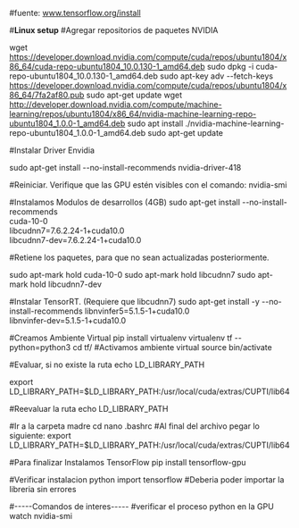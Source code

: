 #fuente: www.tensorflow.org/install

#****Linux setup****
#Agregar repositorios de paquetes NVIDIA

wget https://developer.download.nvidia.com/compute/cuda/repos/ubuntu1804/x86_64/cuda-repo-ubuntu1804_10.0.130-1_amd64.deb
sudo dpkg -i cuda-repo-ubuntu1804_10.0.130-1_amd64.deb
sudo apt-key adv --fetch-keys https://developer.download.nvidia.com/compute/cuda/repos/ubuntu1804/x86_64/7fa2af80.pub
sudo apt-get update
wget http://developer.download.nvidia.com/compute/machine-learning/repos/ubuntu1804/x86_64/nvidia-machine-learning-repo-ubuntu1804_1.0.0-1_amd64.deb
sudo apt install ./nvidia-machine-learning-repo-ubuntu1804_1.0.0-1_amd64.deb
sudo apt-get update

#Instalar Driver Envidia

sudo apt-get install --no-install-recommends nvidia-driver-418

#Reiniciar. Verifique que las GPU estén visibles con el comando: nvidia-smi


#Instalamos Modulos de desarrollos (4GB)
sudo apt-get install --no-install-recommends \
    cuda-10-0 \
    libcudnn7=7.6.2.24-1+cuda10.0  \
    libcudnn7-dev=7.6.2.24-1+cuda10.0


#Retiene los paquetes, para que no sean actualizadas posteriormente.

sudo apt-mark hold cuda-10-0
sudo apt-mark hold libcudnn7
sudo apt-mark hold libcudnn7-dev

#Instalar TensorRT. (Requiere que libcudnn7)
sudo apt-get install -y --no-install-recommends libnvinfer5=5.1.5-1+cuda10.0 \
    libnvinfer-dev=5.1.5-1+cuda10.0



#Creamos Ambiente Virtual 
pip install virtualenv
virtualenv tf --python=python3
cd tf/
#Activamos ambiente virtual
source bin/activate

#Evaluar, si no existe la ruta
echo LD_LIBRARY_PATH

export LD_LIBRARY_PATH=$LD_LIBRARY_PATH:/usr/local/cuda/extras/CUPTI/lib64

#Reevaluar la ruta
echo LD_LIBRARY_PATH

#Ir a la carpeta madre
cd
nano .bashrc
#Al final del archivo pegar lo siguiente:
export LD_LIBRARY_PATH=$LD_LIBRARY_PATH:/usr/local/cuda/extras/CUPTI/lib64


#Para finalizar Instalamos TensorFlow 
pip install tensorflow-gpu

#Verificar instalacion
python
import tensorflow
#Deberia poder importar la libreria sin errores



#-----Comandos de interes-----
#verificar el proceso python en la GPU
watch nvidia-smi
